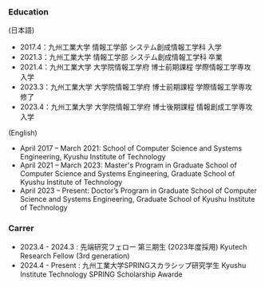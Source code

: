 ### Education
(日本語)
- 2017.4：九州工業大学 情報工学部 システム創成情報工学科 入学
- 2021.3：九州工業大学 情報工学部 システム創成情報工学科 卒業
- 2021.4：九州工業大学 大学院情報工学府 博士前期課程 学際情報工学専攻 入学
- 2023.3：九州工業大学 大学院情報工学府 博士前期課程 学際情報工学専攻 修了
- 2023.4：九州工業大学 大学院情報工学府 博士後期課程 情報創成工学専攻 入学

(English)
- April 2017 – March 2021: School of Computer Science and Systems Engineering, Kyushu Institute of Technology
- April 2021 – March 2023: Master's Program in Graduate School of Computer Science and Systems Engineering, Graduate School of Kyushu Institute of Technology
- April 2023 – Present: Doctor’s Program in Graduate School of Computer Science and Systems Engineering, Graduate School of Kyushu Institute of Technology

### Carrer
- 2023.4 - 2024.3  : 先端研究フェロー 第三期生 (2023年度採用)   Kyutech Research Fellow (3rd generation)
- 2024.4 - Present : 九州工業大学SPRINGスカラシップ研究学生     Kyushu Institute Technology SPRING Scholarship Awarde